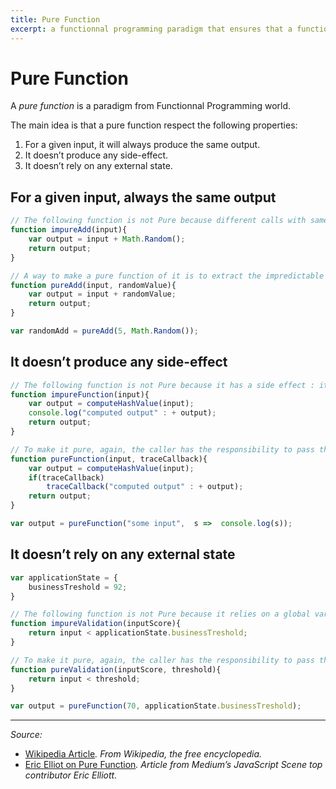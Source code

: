 ```yaml
---
title: Pure Function
excerpt: a functionnal programming paradigm that ensures that a function has some strict properties. 
---
```


# Pure Function

A *pure function* is a paradigm from Functionnal Programming world.

The main idea is that a pure function respect the following properties: 

1. For a given input, it will always produce the same output. 
2. It doesn’t produce any side-effect.
3. It doesn’t rely on any external state.

## For a given input, always the same output

```js
// The following function is not Pure because different calls with same argument will not produce the same output :
function impureAdd(input){ 
    var output = input + Math.Random(); 
    return output;
}

// A way to make a pure function of it is to extract the impredictable part and give this responsibility to the caller :
function pureAdd(input, randomValue){
    var output = input + randomValue;
    return output; 
}

var randomAdd = pureAdd(5, Math.Random());
```

## It doesn’t produce any side-effect

```js
// The following function is not Pure because it has a side effect : it write in the environnement’s console
function impureFunction(input){
    var output = computeHashValue(input);
    console.log("computed output" : + output);
    return output;
}

// To make it pure, again, the caller has the responsibility to pass the desired side effects.
function pureFunction(input, traceCallback){
    var output = computeHashValue(input);
    if(traceCallback)
        traceCallback("computed output" : + output);
    return output;
}

var output = pureFunction("some input",  s =>  console.log(s));
```


## It doesn’t rely on any external state

```js
var applicationState = {
    businessTreshold = 92;
}

// The following function is not Pure because it relies on a global variable, an external state from the point of view of the function
function impureValidation(inputScore){
    return input < applicationState.businessTreshold;
}

// To make it pure, again, the caller has the responsibility to pass the needed state for the function to run
function pureValidation(inputScore, threshold){
    return input < threshold;
}

var output = pureFunction(70, applicationState.businessTreshold);
```


----------

*Source:*
- [Wikipedia Article](https://en.wikipedia.org/wiki/Pure_function)*. From Wikipedia, the free encyclopedia.*
- [Eric Elliot on Pure Function](https://medium.com/javascript-scene/master-the-javascript-interview-what-is-a-pure-function-d1c076bec976#.knhvq7k0z)*. Article from Medium’s JavaScript Scene top contributor Eric Elliott.*